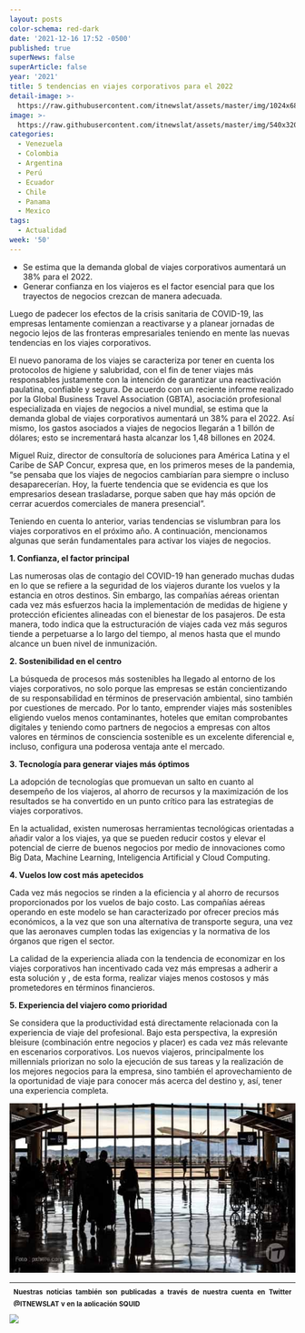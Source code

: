 ```yaml
---
layout: posts
color-schema: red-dark
date: '2021-12-16 17:52 -0500'
published: true
superNews: false
superArticle: false
year: '2021'
title: 5 tendencias en viajes corporativos para el 2022
detail-image: >-
  https://raw.githubusercontent.com/itnewslat/assets/master/img/1024x680/Viajeros-g.jpg
image: >-
  https://raw.githubusercontent.com/itnewslat/assets/master/img/540x320/Viajeros-p.jpg
categories:
  - Venezuela
  - Colombia
  - Argentina
  - Perú
  - Ecuador
  - Chile
  - Panama
  - Mexico
tags:
  - Actualidad
week: '50'
---
```

- Se estima que la demanda global de viajes corporativos aumentará un 38% para el 2022.
- Generar confianza en los viajeros es el factor esencial para que los trayectos de negocios crezcan de manera adecuada.

Luego de padecer los efectos de la crisis sanitaria de COVID-19, las empresas lentamente comienzan a reactivarse y a planear jornadas de negocio lejos de las fronteras empresariales teniendo en mente las nuevas tendencias en los viajes corporativos.

El nuevo panorama de los viajes se caracteriza por tener en cuenta los protocolos de higiene y salubridad, con el fin de tener viajes más responsables justamente con la intención de garantizar una reactivación paulatina, confiable y segura. De acuerdo con un reciente informe realizado por la Global Business Travel Association (GBTA), asociación profesional especializada en viajes de negocios a nivel mundial, se estima que la demanda global de viajes corporativos aumentará un 38% para el 2022. Así mismo, los gastos asociados a viajes de negocios llegarán a 1 billón de dólares; esto se incrementará hasta alcanzar los 1,48 billones en 2024.

Miguel Ruiz, director de consultoría de soluciones para América Latina y el Caribe de SAP Concur, expresa que, en los primeros meses de la pandemia, “se pensaba que los viajes de negocios cambiarían para siempre o incluso desaparecerían. Hoy, la fuerte tendencia que se evidencia es que los empresarios desean trasladarse, porque saben que hay más opción de cerrar acuerdos comerciales de manera presencial”.

Teniendo en cuenta lo anterior, varias tendencias se vislumbran para los viajes corporativos en el próximo año. A continuación, mencionamos algunas que serán fundamentales para activar los viajes de negocios.
 
**1. Confianza, el factor principal**

Las numerosas olas de contagio del COVID-19 han generado muchas dudas en lo que se refiere a la seguridad de los viajeros durante los vuelos y la estancia en otros destinos. Sin embargo, las compañías aéreas orientan cada vez más esfuerzos hacia la implementación de medidas de higiene y protección eficientes alineadas con el bienestar de los pasajeros. De esta manera, todo indica que la estructuración de viajes cada vez más seguros tiende a perpetuarse a lo largo del tiempo, al menos hasta que el mundo alcance un buen nivel de inmunización.

**2. Sostenibilidad en el centro**

La búsqueda de procesos más sostenibles ha llegado al entorno de los viajes corporativos, no solo porque las empresas se están concientizando de su responsabilidad en términos de preservación ambiental, sino también por cuestiones de mercado.
Por lo tanto, emprender viajes más sostenibles eligiendo vuelos menos contaminantes, hoteles que emitan comprobantes digitales y teniendo como partners de negocios a empresas con altos valores en términos de consciencia sostenible es un excelente diferencial e, incluso, configura una poderosa ventaja ante el mercado.

**3.  Tecnología para generar viajes más óptimos**

La adopción de tecnologías que promuevan un salto en cuanto al desempeño de los viajeros, al ahorro de recursos y la maximización de los resultados se ha convertido en un punto crítico para las estrategias de viajes corporativos.

En la actualidad, existen numerosas herramientas tecnológicas orientadas a añadir valor a los viajes, ya que se pueden reducir costos y elevar el potencial de cierre de buenos negocios por medio de innovaciones como Big Data, Machine Learning, Inteligencia Artificial y Cloud Computing.

**4. Vuelos low cost más apetecidos**

Cada vez más negocios se rinden a la eficiencia y al ahorro de recursos proporcionados por los vuelos de bajo costo. Las compañías aéreas operando en este modelo se han caracterizado por ofrecer precios más económicos, a la vez que son una alternativa de transporte segura, una vez que las aeronaves cumplen todas las exigencias y la normativa de los órganos que rigen el sector. 

La calidad de la experiencia aliada con la tendencia de economizar en los viajes corporativos han incentivado cada vez más empresas a adherir a esta solución y , de esta forma, realizar viajes menos costosos y más prometedores en términos financieros.
 
**5. Experiencia del viajero como prioridad**

Se considera que la productividad está directamente relacionada con la experiencia de viaje del profesional. Bajo esta perspectiva, la expresión bleisure (combinación entre negocios y placer) es cada vez más relevante en escenarios corporativos. Los nuevos viajeros, principalmente los millennials priorizan no solo la ejecución de sus tareas y la realización de los mejores negocios para la empresa, sino también el aprovechamiento de la oportunidad de viaje para conocer más acerca del destino y, así, tener una experiencia completa.

![](https://raw.githubusercontent.com/itnewslat/assets/master/img/540x320/Viajeros-p.jpg)

<table style="height: 42px;" width="569">
<tbody>
<tr>
<td style="text-align: justify;"><sub><strong>Nuestras noticias también son publicadas a través de nuestra cuenta en Twitter <a href="https://twitter.com/itnewslat?lang=es">@ITNEWSLAT</a> y en la aplicación <a href="https://squidapp.co/en/">SQUID</a></strong></sub></td>
</tr>
</tbody>
</table>

<img src="https://tracker.metricool.com/c3po.jpg?hash=56f88a41e39ab42c063cc51676587a04"/>